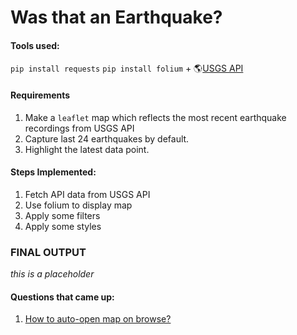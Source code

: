 # Was that an Earthquake?

#### Tools used:
`pip install requests` `pip install folium` + 🌎[USGS API](https://earthquake.usgs.gov/fdsnws/event/1/)

#### Requirements

1. Make a `leaflet` map which reflects the most recent earthquake recordings from USGS API
2. Capture last 24 earthquakes by default.
3. Highlight the latest data point.

#### Steps Implemented:

1. Fetch API data from USGS API
2. Use folium to display map
3. Apply some filters
4. Apply some styles

### FINAL OUTPUT
*this is a placeholder*

#### Questions that came up:
1. [How to auto-open map on browse?](https://stackoverflow.com/questions/61099551/folium-map-issue-in-pycharm)


